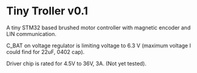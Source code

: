 # Tiny Troller v0.1

A tiny STM32 based brushed motor controller with magnetic encoder and LIN communication.

C_BAT on voltage regulator is limiting voltage to 6.3 V (maximum voltage I could find for 22uF, 0402 cap).

Driver chip is rated for 4.5V to 36V, 3A. (Not yet tested).
